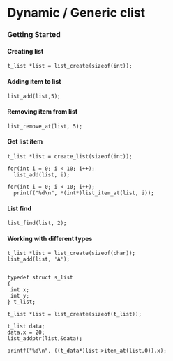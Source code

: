 # Dynamic / Generic clist

### Getting Started

#### Creating list

    t_list *list = list_create(sizeof(int));
    
#### Adding item to list

    list_add(list,5);
    
#### Removing item from list

    list_remove_at(list, 5);
    
#### Get list item

    t_list *list = create_list(sizeof(int));
    
    for(int i = 0; i < 10; i++);
      list_add(list, i);
      
    for(int i = 0; i < 10; i++);
      printf("%d\n", *(int*)list_item_at(list, i));
    
#### List find

    list_find(list, 2);
    
#### Working with different types

    t_list *list = list_create(sizeof(char));
    list_add(list, 'A');
    
    
    typedef struct s_list
    {
     int x;
     int y;
    } t_list;
    
    t_list *list = list_create(sizeof(t_list));
    
    t_list data;
    data.x = 20;
    list_addptr(list,&data);
    
    printf("%d\n", ((t_data*)list->item_at(list,0)).x);
    
    
    

    
    


    
